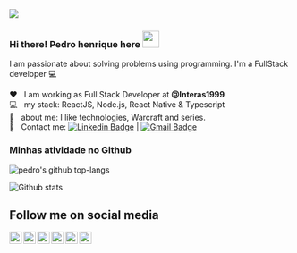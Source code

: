 <img width="auto" src="https://i.imgur.com/JdlFACa.png">

### Hi there! Pedro henrique here <img src="https://raw.githubusercontent.com/iampavangandhi/iampavangandhi/master/gifs/Hi.gif" width="30px"></h2>

I am passionate about solving problems using programming.
I'm a FullStack developer :computer:

❤ &nbsp; I am working as Full Stack Developer at **@Interas1999**
<br/> :computer: &nbsp; my stack: ReactJS, Node.js, React Native & Typescript
<br/> 💬 &nbsp; about me: I like technologies, Warcraft and series.
<br/> :email: &nbsp; Contact me: [![Linkedin Badge](https://img.shields.io/badge/-PedroHenrique-blue?style=flat-square&logo=Linkedin&logoColor=white&link=https://www.linkedin.com/in/pedro-henrique-b9541a199/)](https://www.linkedin.com/in/pedro-henrique-b9541a199/)
|
[![Gmail Badge](https://img.shields.io/badge/-pedrotrab2132@gmail.com-c14438?style=flat-square&logo=Gmail&logoColor=white&link=mailto:pedrotrab2132@gmail.com)](mailto:pedrotrab2132@gmail.com)

### Minhas atividade no Github
![pedro's github top-langs](https://github-readme-stats.vercel.app/api/top-langs/?username=pedroksty&layout=compact&theme=radical)

![Github stats](https://github-readme-stats.vercel.app/api?username=pedroksty&show_icons=true&hide_border=true)

## Follow me on social media

<div>
<a href="https://twitter.com/pedroksty">
  <img align="left" alt="Pedro's Twitter" width="22px" src="https://cdn.jsdelivr.net/npm/simple-icons@v3/icons/twitter.svg" />
</a>
<a href="https://www.linkedin.com/in/pedro-henrique-b9541a199/">
  <img align="left" alt="Pedro's Linkdein" width="22px" src="https://cdn.jsdelivr.net/npm/simple-icons@v3/icons/linkedin.svg" />
</a>
<a href="https://github.com/pedroksty">
  <img align="left" alt="Pedro's Github" width="22px" src="https://cdn.jsdelivr.net/npm/simple-icons@v3/icons/github.svg" />
</a>
<a href="https://t.me/pedroksty">
  <img align="left" alt="Pedro's Telegram" width="22px" src="https://cdn.jsdelivr.net/npm/simple-icons@v3/icons/telegram.svg" />
</a>
<a href="https://instagram.com/pedrooo199/">
  <img align="left" alt="Pedro's Instagram" width="22px" src="https://cdn.jsdelivr.net/npm/simple-icons@v3/icons/instagram.svg" />
</a>
<a href="https://www.facebook.com/pedroksty/">
  <img align="left" alt="Pedro's Facebook" width="22px" src="https://cdn.jsdelivr.net/npm/simple-icons@v3/icons/facebook.svg" />
</a>
</div>
